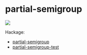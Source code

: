 # partial-semigroup

[![](https://travis-ci.org/chris-martin/partial-semigroup.svg)](https://travis-ci.org/chris-martin/partial-semigroup)

Hackage:

* [partial-semigroup](https://hackage.haskell.org/package/partial-semigroup)
* [partial-semigroup-test](https://hackage.haskell.org/package/partial-semigroup-test)
